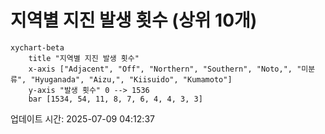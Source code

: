 # 지역별 지진 발생 횟수 (상위 10개)

```mermaid
xychart-beta
    title "지역별 지진 발생 횟수"
    x-axis ["Adjacent", "Off", "Northern", "Southern", "Noto,", "미분류", "Hyuganada", "Aizu,", "Kiisuido", "Kumamoto"]
    y-axis "발생 횟수" 0 --> 1536
    bar [1534, 54, 11, 8, 7, 6, 4, 4, 3, 3]
```

업데이트 시간: 2025-07-09 04:12:37
